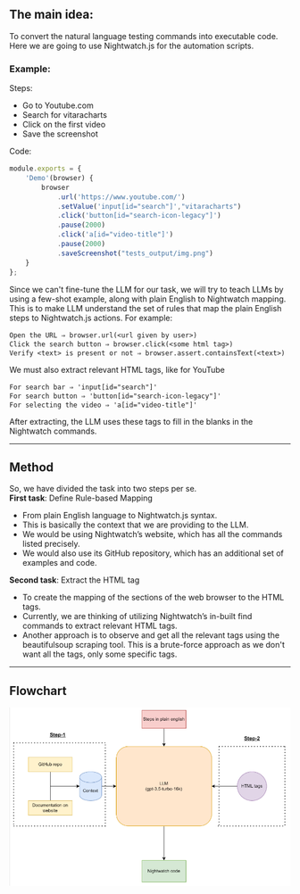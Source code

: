 ## The main idea: 
To convert the natural language testing commands into executable code. <br>
Here we are going to use Nightwatch.js for the automation scripts.

### Example:
Steps:
 - Go to Youtube.com
 - Search for vitaracharts
 - Click on the first video
 - Save the screenshot 

Code:
```js
module.exports = {
    'Demo'(browser) {
        browser
            .url('https://www.youtube.com/')
            .setValue('input[id="search"]',"vitaracharts")
            .click('button[id="search-icon-legacy"]')
            .pause(2000)
            .click('a[id="video-title"]')
            .pause(2000)
            .saveScreenshot("tests_output/img.png")
    }
};
```
Since we can't fine-tune the LLM for our task, we will try to teach LLMs by using a few-shot example, along with plain English to Nightwatch mapping. This is to make LLM understand the set of rules that map the plain English steps to Nightwatch.js actions. For example: 
```
Open the URL ⇒ browser.url(<url given by user>)
Click the search button ⇒ browser.click(<some html tag>)
Verify <text> is present or not ⇒ browser.assert.containsText(<text>)
```
We must also extract relevant HTML tags, like for YouTube
```
For search bar ⇒ 'input[id="search"]'
For search button ⇒ 'button[id="search-icon-legacy"]'
For selecting the video ⇒ 'a[id="video-title"]'
```
 After extracting, the LLM uses these tags to fill in the blanks in the Nightwatch commands.
<hr>

## Method
So, we have divided the task into two steps per se. <br>
**First task**: Define Rule-based Mapping
- From plain English language to Nightwatch.js syntax.
- This is basically the context that we are providing to the LLM. 
- We would be using Nightwatch’s website, which has all the commands listed precisely. 
- We would also use its GitHub repository, which has an additional set of examples and code. <br>

**Second task**: Extract the HTML tag
- To create the mapping of the sections of the web browser to the HTML tags.
- Currently, we are thinking of utilizing Nightwatch’s in-built find commands to extract relevant HTML tags.
- Another approach is to observe and get all the relevant tags using the beautifulsoup scraping tool. This is a brute-force approach as we don't want all the tags, only some specific tags.
<hr>

## Flowchart
![FlowChart](flowchat.png)